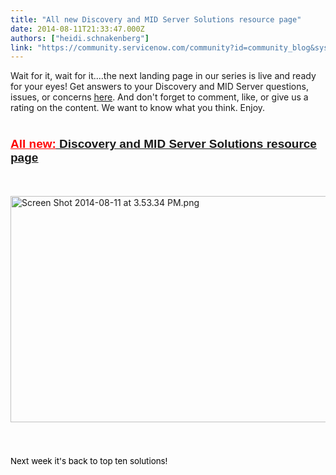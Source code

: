 ```yaml
---
title: "All new Discovery and MID Server Solutions resource page"
date: 2014-08-11T21:33:47.000Z
authors: ["heidi.schnakenberg"]
link: "https://community.servicenow.com/community?id=community_blog&sys_id=e61e626ddbd0dbc01dcaf3231f961964"
---
```

<p>Wait for it, wait for it....the next landing page in our series is live and ready for your eyes! Get answers to your Discovery and MID Server questions, issues, or concerns <a title="k-external-small" class="jive-link-external-small" href="https://hi.service-now.com/kb_view.do?sysparm_article=KB0540193" rel="nofollow" target="_blank">here</a>. And don't forget to comment, like, or give us a rating on the content. We want to know what you think. Enjoy.</p><p style="min-height: 8pt; height: 8pt; padding: 0px;">  </p><p><span style="font-size: 19px; font-family: arial, sans-serif; color: #666666;"><strong><a class="jive-link-external-small" href="https://hi.service-now.com/kb_view.do?sysparm_article=KB0540193" rel="nofollow" target="_blank"><span style="font-weight: inherit; font-style: inherit; font-family: inherit; color: #ff0000; text-decoration: underline;">All new</span><span style="color: #ff0000; font-style: inherit; font-family: inherit; text-decoration: underline; font-weight: inherit;">:</span><span style="text-decoration: underline;"> Discovery and MID Server Solutions resource page</span></a></strong></span></p><p><span style="font-size: 19px; font-family: arial, sans-serif; color: #666666;"><strong><br/></strong></span></p><p><a _jive_internal="true" href="/servlet/JiveServlet/showImage/38-3323-12437/Screen Shot 2014-08-11 at 3.53.34 PM.png"><img  alt="Screen Shot 2014-08-11 at 3.53.34 PM.png" class="image-0 jive-image" height="806" src="6010ddcadb94130468c1fb651f9619f1.iix" style="height: 362px; width: 620px;" width="1381"/></a></p><p><span style="font-size: 19px; font-family: arial, sans-serif; color: #666666;"><strong><br/></strong></span></p><p><span style="color: #000000; font-size: 10pt;">Next week it's back to top ten solutions!</span><span style="font-size: 19px; font-family: arial, sans-serif; color: #666666;"><strong><br/></strong></span></p>